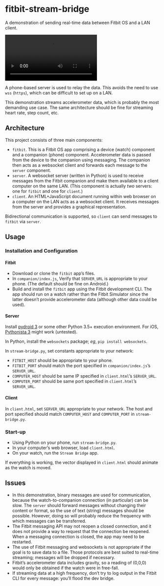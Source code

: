 # fitbit-stream-bridge
A demonstration of sending real-time data between Fitbit OS and a LAN client.

![Preview](stream-bridge.mp4 "Preview")

A phone-based server is used to relay the data. This avoids the need to use `wss` (`https`), which can be difficult to set up on a LAN.

This demonstration streams accelerometer data, which is probably the most demanding use case. The same architecture should be fine for streaming heart rate, step count, etc.
## Architecture
This project consists of three main components:
* `fitbit`. This is a Fitbit OS app comprising a device (watch) component and a companion (phone) component. Accelerometer data is passed from the device to the companion using messaging. The companion then acts as a websocket client and forwards each message to the `server` component.
* `server`. A websocket server (written in Python) is used to receive messages from the Fitbit companion and make them available to a client computer on the same LAN. (This component is actually *two* servers: one for `fitbit` and one for `client`.)
* `client`. An HTML+JavaScript document running within web browser on a computer on the LAN acts as a websocket client. It receives messages from the server and provides a graphical representation.

Bidirectional communication is supported, so `client` can send messages to `fitbit` via `server`.

## Usage
### Installation and Configuration
#### Fitbit
* Download or clone the `fitbit` app’s files.
* In `companion/index.js`, Verify that `SERVER_URL` is appropriate to your phone. (The default should be fine on Android.)
* Build and install the `fitbit` app using the Fitbit development CLI. The app should run on a watch rather than the Fitbit Simulator since the latter doesn’t provide accelerometer data (although other data could be used).
#### Server
Install [pydroid 3](https://play.google.com/store/apps/details?id=ru.iiec.pydroid3) or some other Python 3.5+ execution environment. For iOS, [Pythonista 3](http://omz-software.com/pythonista/index.html) might work (untested).

In Python, install the `websockets` package; *eg*, `pip install websockets`.

In `stream-bridge.py`, set constants appropriate to your network:
* `FITBIT_HOST` should be appropriate to your phone.
* `FITBIT_PORT` should match the port specified in `companion/index.js`’s `SERVER_URL`.
* `COMPUTER_HOST` should be same IP specified in `client.html`’s `SERVER_URL`.
* `COMPUTER_PORT` should be same port specified in `client.html`’s `SERVER_URL`.

#### Client

In `client.html`, set `SERVER_URL` appropriate to your network. The host and port specified should match `COMPUTER_HOST` and `COMPUTER_PORT` in `stream-bridge.py`.

### Start-up
* Using Python on your phone, run `stream-bridge.py`.
* In your computer’s web browser, load `client.html`.
* On your watch, run the `Stream Bridge` app.

If everything is working, the vector displayed in `client.html` should animate as the watch is moved.
## Issues
* In this demonstration, binary messages are used for communication, because the watch-to-companion connection (in particular) can be slow. The `server` should forward messages without changing their content or format, so the use of text (string) messages should be possible. However, doing so will probably reduce the frequency with which messages can be transferred.
* The Fitbit messaging API may not reopen a closed connection, and it does not provide a way to request that the connection be reopened. When a messaging connection is closed, the app may need to be restarted.
* The use of Fitbit messaging and websockets is not appropriate if the goal is to save data to a file. Those protocols are best suited to real-time streaming; messages will be dropped if necessary.
* Fitbit’s accelerometer data includes gravity, so a reading of (0,0,0) would only be obtained if the watch were in free-fall.
* If streaming data at a high frequency, don’t try to log output in the Fitbit CLI for every message: you’ll flood the dev bridge.